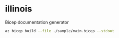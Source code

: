 # illinois

Bicep documentation generator

```bash
az bicep build --file ./sample/main.bicep --stdout
```
